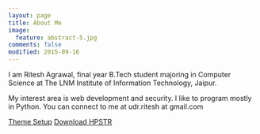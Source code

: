 ```yaml
---
layout: page
title: About Me
image:
  feature: abstract-5.jpg
comments: false
modified: 2015-09-16
---
```


I am Ritesh Agrawal, final year B.Tech student majoring in Computer Science at
The LNM Institute of Information Technology, Jaipur.

My interest area is web development and security.
I like to program mostly in Python.
You can connect to me at udr.ritesh at gmail.com




<div markdown="0"><a href="{{ site.url }}/theme-setup/" class="btn btn-info">Theme Setup</a> <a href="https://github.com/mmistakes/hpstr-jekyll-theme" class="btn btn-success">Download HPSTR</a></div>

